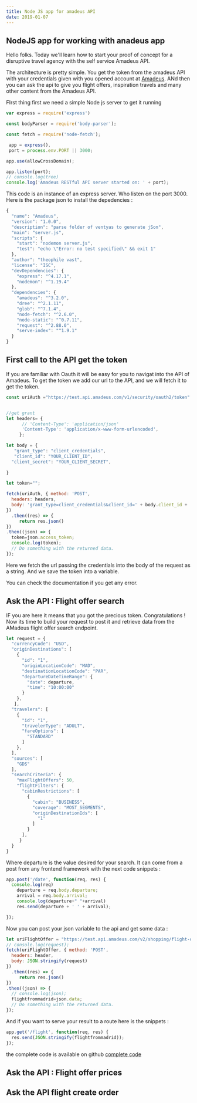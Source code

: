 ```yaml
---
title: Node JS app for amadeus API
date: 2019-01-07
---
```



## NodeJS app for working with anadeus app

Hello folks. Today we'll learn how to start your proof of concept for a disruptive travel agency with the self service Amadeus API.

The architecture is pretty simple. You get the token from the amadeus API with your credentials given with you opened account at <a href="https://developers.amadeus.com/register">Amadeus</a>. ANd then you can ask the api to give you flight offers, inspiration travels and many other content from the Amadeus API.

FIrst thing first we need a simple Node js server to get it running 

```javascript
var express = require('express')

const bodyParser = require('body-parser');

const fetch = require('node-fetch');

 app = express(),
 port = process.env.PORT || 3000;

app.use(allowCrossDomain);

app.listen(port);
// console.log(tree)
console.log('Amadeus RESTful API server started on: ' + port);
```

This code is an instance of an express server. Who listen on the port 3000. Here is the package json to install the depedencies :
```javascript
{
  "name": "Amadeus",
  "version": "1.0.0",
  "description": "parse folder of ventyas to generate jSon",
  "main": "server.js",
  "scripts": {
    "start": "nodemon server.js",
    "test": "echo \"Error: no test specified\" && exit 1"
  },
  "author": "theophile vast",
  "license": "ISC",
  "devDependencies": {
    "express": "^4.17.1",
    "nodemon": "^1.19.4"
  },
  "dependencies": {
    "amadeus": "^3.2.0",
    "dree": "^2.1.11",
    "glob": "^7.1.4",
    "node-fetch": "^2.6.0",
    "node-static": "^0.7.11",
    "request": "^2.88.0",
    "serve-index": "^1.9.1"
  }
}
```

## First call to the API get the token

If you are familiar with Oauth it will be easy for you to navigat into the API of Amadeus. To get the token we add our url to the API, and we will fetch it to get the token.

```javascript
const uriAuth ="https://test.api.amadeus.com/v1/security/oauth2/token" 


//get grant
let headers= {
      // 'Content-Type': 'application/json'   
      'Content-Type': 'application/x-www-form-urlencoded',
     };

let body = {
   "grant_type": "client_credentials",
   "client_id": "YOUR_CLIENT_ID",
  "client_secret": "YOUR_CLIENT_SECRET",
  
}

let token="";

fetch(uriAuth, { method: 'POST', 
  headers: headers, 
  body: 'grant_type=client_credentials&client_id=' + body.client_id + '&client_secret=' + body.client_secret
})
  .then((res) => {
     return res.json()
})
.then((json) => {
  token=json.access_token;
  console.log(token);
  // Do something with the returned data.
});

```

Here we fetch the url passing the credentials into the body of the request as a string. And we save the token into a variable.

You can check the documentation if you get any error.



## Ask the API : Flight offer search

IF you are here it means that you got the precious token. Congratulations ! Now its time to build your request to post it and retrieve data from the AMadeus flight offer search endpoint.


```javascript
let request = {
  "currencyCode": "USD",
  "originDestinations": [
    {
      "id": "1",
      "originLocationCode": "MAD",
      "destinationLocationCode": "PAR",
      "departureDateTimeRange": {
        "date": departure,
        "time": "10:00:00"
      }
    },
   ],
  "travelers": [
    {
      "id": "1",
      "travelerType": "ADULT",
      "fareOptions": [
        "STANDARD"
      ]
    },
  ],
  "sources": [
    "GDS"
  ],
  "searchCriteria": {
    "maxFlightOffers": 50,
    "flightFilters": {
      "cabinRestrictions": [
        {
          "cabin": "BUSINESS",
          "coverage": "MOST_SEGMENTS",
          "originDestinationIds": [
            "1"
          ]
        }
      ],
     }
  }
}

```

Where departure is the value desired for your search. It can come from a post from any frontend framework with the next code snippets : 

```javascript
app.post('/date', function(req, res) {
  console.log(req)
    departure = req.body.departure;
    arrival = req.body.arrival;
    console.log(departure+" "+arrival)
    res.send(departure + ' ' + arrival);

}); 
```
Now you can post your json variable to the api and get some data : 

```javascript
let uriFlightOffer = "https://test.api.amadeus.com/v2/shopping/flight-offers"
// console.log(request);
fetch(uriFlightOffer, { method: 'POST', 
  headers: header, 
  body: JSON.stringify(request)
})
  .then((res) => {
     return res.json()
})
.then((json) => {
  // console.log(json);
  flightfrommadrid=json.data;
  // Do something with the returned data.
}); 
```
And if you want to serve your result to a route here is the snippets :
```javascript
app.get('/flight', function(req, res) {
  res.send(JSON.stringify(flightfrommadrid));
});
```
the complete code is available on github <a href="https://github.com/tvast/parser-amadeus-test">complete code</a>



## Ask the API : Flight offer prices

## Ask the API flight create order
